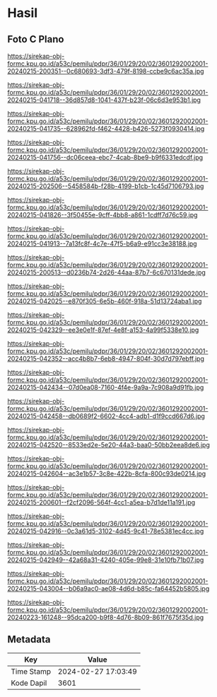 # Hasil

## Foto C Plano

https://sirekap-obj-formc.kpu.go.id/a53c/pemilu/pdpr/36/01/29/20/02/3601292002001-20240215-200351--0c680693-3df3-479f-8198-ccbe9c6ac35a.jpg

https://sirekap-obj-formc.kpu.go.id/a53c/pemilu/pdpr/36/01/29/20/02/3601292002001-20240215-041718--36d857d8-1041-437f-b23f-06c6d3e953b1.jpg

https://sirekap-obj-formc.kpu.go.id/a53c/pemilu/pdpr/36/01/29/20/02/3601292002001-20240215-041735--628962fd-f462-4428-b426-5273f0930414.jpg

https://sirekap-obj-formc.kpu.go.id/a53c/pemilu/pdpr/36/01/29/20/02/3601292002001-20240215-041756--dc06ceea-ebc7-4cab-8be9-b9f6331edcdf.jpg

https://sirekap-obj-formc.kpu.go.id/a53c/pemilu/pdpr/36/01/29/20/02/3601292002001-20240215-202506--5458584b-f28b-4199-b1cb-1c45d7106793.jpg

https://sirekap-obj-formc.kpu.go.id/a53c/pemilu/pdpr/36/01/29/20/02/3601292002001-20240215-041826--3f50455e-9cff-4bb8-a861-1cdff7d76c59.jpg

https://sirekap-obj-formc.kpu.go.id/a53c/pemilu/pdpr/36/01/29/20/02/3601292002001-20240215-041913--7a13fc8f-4c7e-47f5-b6a9-e91cc3e38188.jpg

https://sirekap-obj-formc.kpu.go.id/a53c/pemilu/pdpr/36/01/29/20/02/3601292002001-20240215-200513--d0236b74-2d26-44aa-87b7-6c670131dede.jpg

https://sirekap-obj-formc.kpu.go.id/a53c/pemilu/pdpr/36/01/29/20/02/3601292002001-20240215-042025--e870f305-6e5b-460f-918a-51d13724aba1.jpg

https://sirekap-obj-formc.kpu.go.id/a53c/pemilu/pdpr/36/01/29/20/02/3601292002001-20240215-042329--ee3e0e1f-87ef-4e8f-a153-4a99f5338e10.jpg

https://sirekap-obj-formc.kpu.go.id/a53c/pemilu/pdpr/36/01/29/20/02/3601292002001-20240215-042352--acc4b8b7-6eb8-4947-804f-30d7d797ebff.jpg

https://sirekap-obj-formc.kpu.go.id/a53c/pemilu/pdpr/36/01/29/20/02/3601292002001-20240215-042434--07d0ea08-7160-4f4e-9a9a-7c908a9d91fb.jpg

https://sirekap-obj-formc.kpu.go.id/a53c/pemilu/pdpr/36/01/29/20/02/3601292002001-20240215-042458--db0689f2-6602-4cc4-adb1-d1f9ccd667d6.jpg

https://sirekap-obj-formc.kpu.go.id/a53c/pemilu/pdpr/36/01/29/20/02/3601292002001-20240215-042520--8533ed2e-5e20-44a3-baa0-50bb2eea8de6.jpg

https://sirekap-obj-formc.kpu.go.id/a53c/pemilu/pdpr/36/01/29/20/02/3601292002001-20240215-042604--ac3e1b57-3c8e-422b-8cfa-800c93de0214.jpg

https://sirekap-obj-formc.kpu.go.id/a53c/pemilu/pdpr/36/01/29/20/02/3601292002001-20240215-200601--f2cf2096-564f-4cc1-a5ea-b7d1de11a191.jpg

https://sirekap-obj-formc.kpu.go.id/a53c/pemilu/pdpr/36/01/29/20/02/3601292002001-20240215-042916--0c3a61d5-3102-4d45-9c41-78e5381ec4cc.jpg

https://sirekap-obj-formc.kpu.go.id/a53c/pemilu/pdpr/36/01/29/20/02/3601292002001-20240215-042949--42a68a31-4240-405e-99e8-31e10fb71b07.jpg

https://sirekap-obj-formc.kpu.go.id/a53c/pemilu/pdpr/36/01/29/20/02/3601292002001-20240215-043004--b06a9ac0-ae08-4d6d-b85c-fa64452b5805.jpg

https://sirekap-obj-formc.kpu.go.id/a53c/pemilu/pdpr/36/01/29/20/02/3601292002001-20240223-161248--95dca200-b9f8-4d76-8b09-861f7675f35d.jpg


## Metadata

| Key        | Value               |
| ---------- | ------------------- |
| Time Stamp | 2024-02-27 17:03:49 |
| Kode Dapil | 3601                |



